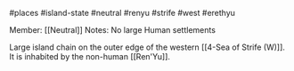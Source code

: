 #places #island-state  #neutral #renyu  #strife #west #erethyu 

Member: [[Neutral]]
Notes: No large Human settlements

Large island chain on the outer edge of the western [[4-Sea of Strife (W)]].  It is inhabited by the non-human [[Ren'Yu]].